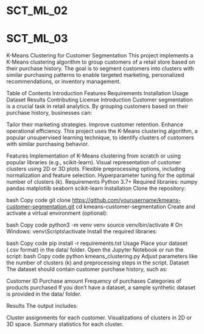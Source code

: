 # SCT_ML_02
# SCT_ML_03
K-Means Clustering for Customer Segmentation
This project implements a K-Means clustering algorithm to group customers of a retail store based on their purchase history. The goal is to segment customers into clusters with similar purchasing patterns to enable targeted marketing, personalized recommendations, or inventory management.

Table of Contents
Introduction
Features
Requirements
Installation
Usage
Dataset
Results
Contributing
License
Introduction
Customer segmentation is a crucial task in retail analytics. By grouping customers based on their purchase history, businesses can:

Tailor their marketing strategies.
Improve customer retention.
Enhance operational efficiency.
This project uses the K-Means clustering algorithm, a popular unsupervised learning technique, to identify clusters of customers with similar purchasing behavior.

Features
Implementation of K-Means clustering from scratch or using popular libraries (e.g., scikit-learn).
Visual representation of customer clusters using 2D or 3D plots.
Flexible preprocessing options, including normalization and feature selection.
Hyperparameter tuning for the optimal number of clusters (k).
Requirements
Python 3.7+
Required libraries:
numpy
pandas
matplotlib
seaborn
scikit-learn
Installation
Clone the repository:

bash
Copy code
git clone https://github.com/yourusername/kmeans-customer-segmentation.git
cd kmeans-customer-segmentation
Create and activate a virtual environment (optional):

bash
Copy code
python3 -m venv venv
source venv/bin/activate  # On Windows: venv\Scripts\activate
Install the required libraries:

bash
Copy code
pip install -r requirements.txt
Usage
Place your dataset (.csv format) in the data/ folder.
Open the Jupyter Notebook or run the script:
bash
Copy code
python kmeans_clustering.py
Adjust parameters like the number of clusters (k) and preprocessing steps in the script.
Dataset
The dataset should contain customer purchase history, such as:

Customer ID
Purchase amount
Frequency of purchases
Categories of products purchased
If you don’t have a dataset, a sample synthetic dataset is provided in the data/ folder.

Results
The output includes:

Cluster assignments for each customer.
Visualizations of clusters in 2D or 3D space.
Summary statistics for each cluster.
